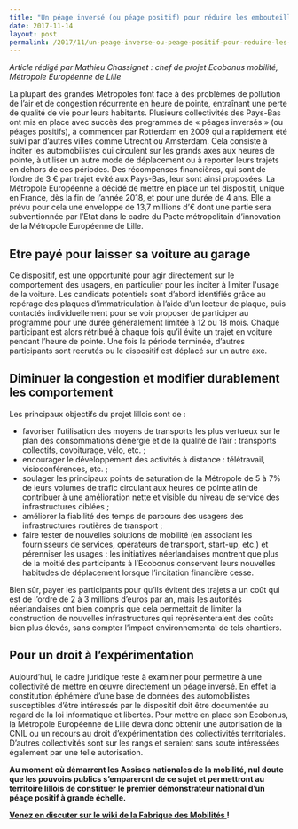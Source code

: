 ```yaml
---
title: "Un péage inversé (ou péage positif) pour réduire les embouteillages : le projet d’Ecobonus mobilité de la Métropole Européenne de Lille"
date: 2017-11-14
layout: post
permalink: /2017/11/un-peage-inverse-ou-peage-positif-pour-reduire-les-embouteillages-le-projet-decobonus-mobilite-de-la-metropole-europeenne-de-lille.html
---
```


<em>Article rédigé par Mathieu Chassignet : chef de projet Ecobonus mobilité, Métropole Européenne de Lille</em>

La plupart des grandes Métropoles font face à des problèmes de pollution de l’air et de congestion récurrente en heure de pointe, entraînant une perte de qualité de vie pour leurs habitants. Plusieurs collectivités des Pays-Bas ont mis en place avec succès des programmes de « péages inversés » (ou péages positifs), à commencer par Rotterdam en 2009 qui a rapidement été suivi par d’autres villes comme Utrecht ou Amsterdam. Cela consiste à inciter les automobilistes qui circulent sur les grands axes aux heures de pointe, à utiliser un autre mode de déplacement ou à reporter leurs trajets en dehors de ces périodes. Des récompenses financières, qui sont de l’ordre de 3 € par trajet évité aux Pays-Bas, leur sont ainsi proposées.
La Métropole Européenne a décidé de mettre en place un tel dispositif, unique en France, dès la fin de l’année 2018, et pour une durée de 4 ans. Elle a prévu pour cela une enveloppe de 13,7 millions d’€ dont une partie sera subventionnée par l’Etat dans le cadre du Pacte métropolitain d’innovation de la Métropole Européenne de Lille.
<h2><strong>Etre payé pour laisser sa voiture au garage</strong></h2>
Ce dispositif, est une opportunité pour agir directement sur le comportement des usagers, en particulier pour les inciter à limiter l'usage de la voiture.
Les candidats potentiels sont d’abord identifiés grâce au repérage des plaques d’immatriculation à l’aide d’un lecteur de plaque, puis contactés individuellement pour se voir proposer de participer au programme pour une durée généralement limitée à 12 ou 18 mois. Chaque participant est alors rétribué à chaque fois qu’il évite un trajet en voiture pendant l’heure de pointe. Une fois la période terminée, d’autres participants sont recrutés ou le dispositif est déplacé sur un autre axe.
<h2>Diminuer la congestion et modifier durablement les comportement</h2>
Les principaux objectifs du projet lillois sont de :
<ul>
 	<li>favoriser l’utilisation des moyens de transports les plus vertueux sur le plan des consommations d’énergie et de la qualité de l’air : transports collectifs, covoiturage, vélo, etc. ;</li>
 	<li>encourager le développement des activités à distance : télétravail, visioconférences, etc. ;</li>
 	<li>soulager les principaux points de saturation de la Métropole de 5 à 7% de leurs volumes de trafic circulant aux heures de pointe afin de contribuer à une amélioration nette et visible du niveau de service des infrastructures ciblées ;</li>
 	<li>améliorer la fiabilité des temps de parcours des usagers des infrastructures routières de transport ;</li>
 	<li>faire tester de nouvelles solutions de mobilité (en associant les fournisseurs de services, opérateurs de transport, start-up, etc.) et pérenniser les usages : les initiatives néerlandaises montrent que plus de la moitié des participants à l’Ecobonus conservent leurs nouvelles habitudes de déplacement lorsque l’incitation financière cesse.</li>
</ul>
Bien sûr, payer les participants pour qu’ils évitent des trajets a un coût qui est de l’ordre de 2 à 3 millions d’euros par an, mais les autorités néerlandaises ont bien compris que cela permettait de limiter la construction de nouvelles infrastructures qui représenteraient des coûts bien plus élevés, sans compter l’impact environnemental de tels chantiers.
<h2>Pour un droit à l’expérimentation</h2>
Aujourd’hui, le cadre juridique reste à examiner pour permettre à une collectivité de mettre en œuvre directement un péage inversé. En effet la constitution éphémère d’une base de données des automobilistes susceptibles d’être intéressés par le dispositif doit être documentée au regard de la loi informatique et libertés.
Pour mettre en place son Ecobonus, la Métropole Européenne de Lille devra donc obtenir une autorisation de la CNIL ou un recours au droit d’expérimentation des collectivités territoriales. D’autres collectivités sont sur les rangs et seraient sans soute intéressées également par une telle autorisation.

<strong>Au moment où démarrent les Assises nationales de la mobilité, nul doute que les pouvoirs publics s’empareront de ce sujet et permettront au territoire lillois de constituer le premier démonstrateur national d’un péage positif à grande échelle. </strong>

<strong><a href="http://wiki.lafabriquedesmobilites.fr/wiki/Discussion:Le_projet_d%E2%80%99Ecobonus_mobilit%C3%A9_de_la_M%C3%A9tropole_Europ%C3%A9enne_de_Lille" target="_blank" rel="noopener">Venez en discuter sur le wiki de la Fabrique des Mobilités </a>!
</strong>